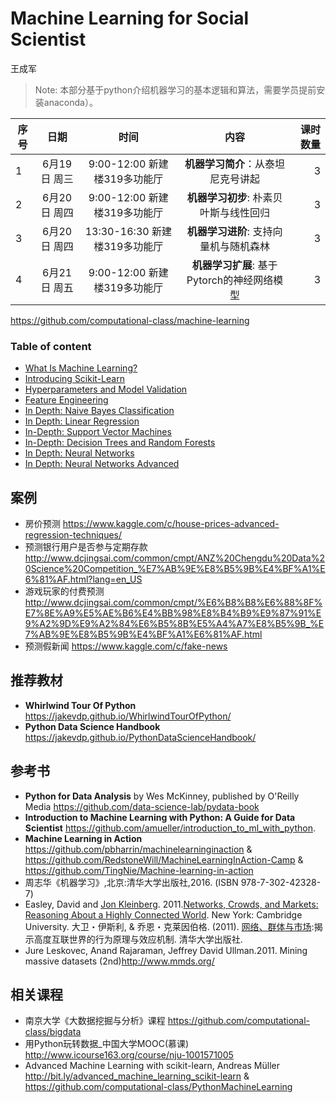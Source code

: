 # Machine Learning for Social Scientist

王成军


> Note: 本部分基于python介绍机器学习的基本逻辑和算法，需要学员提前安装anaconda）。


| 序号          |  日期         |    时间   |内容        | 课时数量   |
| -------------|:-------------:|:-------------:|:-------------:|-----:|
| 1 | 6月19日 周三|	9:00-12:00 新建楼319多功能厅| **机器学习简介**：从泰坦尼克号讲起|3|
| 2| 6月20日 周四|	9:00-12:00 新建楼319多功能厅| **机器学习初步**: 朴素贝叶斯与线性回归|3|
| 3 | 6月20日 周四|	13:30-16:30 新建楼319多功能厅| **机器学习进阶**: 支持向量机与随机森林|3|
| 4 | 6月21日 周五|	9:00-12:00 新建楼319多功能厅| **机器学习扩展**: 基于Pytorch的神经网络模型|3|


https://github.com/computational-class/machine-learning

### Table of content

- [What Is Machine Learning?](http://nbviewer.jupyter.org/github/computational-class/machine-learning/blob/master/09.01-What-Is-Machine-Learning.ipynb)
- [Introducing Scikit-Learn](http://nbviewer.jupyter.org/github/computational-class/machine-learning/blob/master/09.02-machine-learning-with-sklearn.ipynb)
- [Hyperparameters and Model Validation](http://nbviewer.jupyter.org/github/computational-class/machine-learning/blob/master/09.03-Hyperparameters-and-Model-Validation.ipynb)
- [Feature Engineering](http://nbviewer.jupyter.org/github/computational-class/machine-learning/blob/master/09.04-Feature-Engineering.ipynb)
- [In Depth: Naive Bayes Classification](http://nbviewer.jupyter.org/github/computational-class/machine-learning/blob/master/09.05-Naive-Bayes.ipynb)
- [In Depth: Linear Regression](http://nbviewer.jupyter.org/github/computational-class/machine-learning/blob/master/09.06-Linear-Regression.ipynb)
- [In-Depth: Support Vector Machines](http://nbviewer.jupyter.org/github/computational-class/machine-learning/blob/master/09.07-Support-Vector-Machines.ipynb)
- [In-Depth: Decision Trees and Random Forests](http://nbviewer.jupyter.org/github/computational-class/machine-learning/blob/master/09.08-Random-Forests.ipynb)
- [In Depth: Neural Networks](http://nbviewer.jupyter.org/github/computational-class/machine-learning/blob/master/09.09.neural_network.ipynb)
- [In Depth: Neural Networks Advanced](http://nbviewer.jupyter.org/github/computational-class/machine-learning/blob/master/09.10.neural_network_advanced.ipynb)


## 案例
- 房价预测 https://www.kaggle.com/c/house-prices-advanced-regression-techniques/
- 预测银行用户是否参与定期存款 http://www.dcjingsai.com/common/cmpt/ANZ%20Chengdu%20Data%20Science%20Competition_%E7%AB%9E%E8%B5%9B%E4%BF%A1%E6%81%AF.html?lang=en_US
- 游戏玩家的付费预测 http://www.dcjingsai.com/common/cmpt/%E6%B8%B8%E6%88%8F%E7%8E%A9%E5%AE%B6%E4%BB%98%E8%B4%B9%E9%87%91%E9%A2%9D%E9%A2%84%E6%B5%8B%E5%A4%A7%E8%B5%9B_%E7%AB%9E%E8%B5%9B%E4%BF%A1%E6%81%AF.html
- 预测假新闻 https://www.kaggle.com/c/fake-news

## 推荐教材

- **Whirlwind Tour Of Python** https://jakevdp.github.io/WhirlwindTourOfPython/
- **Python Data Science Handbook** https://jakevdp.github.io/PythonDataScienceHandbook/

## 参考书
- **Python for Data Analysis** by Wes McKinney, published by O'Reilly Media https://github.com/data-science-lab/pydata-book
- **Introduction to Machine Learning with Python: A Guide for Data Scientist** https://github.com/amueller/introduction_to_ml_with_python.
- **Machine Learning in Action** https://github.com/pbharrin/machinelearninginaction & https://github.com/RedstoneWill/MachineLearningInAction-Camp & https://github.com/TingNie/Machine-learning-in-action
- 周志华《机器学习》,北京:清华大学出版社,2016. (ISBN 978-7-302-42328-7)
- Easley, David and [Jon Kleinberg](http://www.cs.cornell.edu/home/kleinber/). 2011.[Networks, Crowds, and Markets: Reasoning About a Highly Connected World](http://www.cs.cornell.edu/home/kleinber/networks-book/). New York: Cambridge University. 大卫・伊斯利, & 乔恩・克莱因伯格. (2011). [网络、群体与市场](https://www.baidu.com/s?wd=%E7%BD%91%E7%BB%9C%E3%80%81%E7%BE%A4%E4%BD%93%E4%B8%8E%E5%B8%82%E5%9C%BA):揭示高度互联世界的行为原理与效应机制. 清华大学出版社.
- Jure Leskovec, Anand Rajaraman, Jeffrey David Ullman.2011. Mining massive datasets (2nd)http://www.mmds.org/


## 相关课程

- 南京大学《大数据挖掘与分析》课程  https://github.com/computational-class/bigdata
- 用Python玩转数据_中国大学MOOC(慕课) http://www.icourse163.org/course/nju-1001571005
- Advanced Machine Learning with scikit-learn, Andreas Müller http://bit.ly/advanced_machine_learning_scikit-learn & https://github.com/computational-class/PythonMachineLearning 

